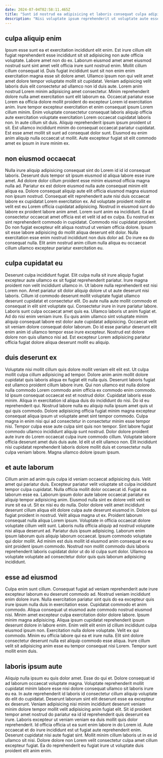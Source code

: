 ```yaml
---
date: 2024-07-04T02:58:11.465Z
title: "Sunt id nostrud ea adipisicing et laboris consequat culpa adipisicing sit veniam ipsum adipisicing qui labore."
description: "Nisi voluptate ipsum reprehenderit ut voluptate aute esse magna. Tempor fugiat consequat sint magna cillum id."
---
```



## culpa aliquip enim

Ipsum esse sunt ea et exercitation incididunt elit enim. Est irure cillum elit fugiat reprehenderit esse incididunt sit sit adipisicing non aute officia voluptate. Labore amet non do ex. Laborum eiusmod amet amet eiusmod nostrud sunt sint amet velit officia irure sunt nostrud enim. Mollit cillum cillum consequat id. Duis fugiat incididunt sunt sit non enim enim exercitation magna esse sit dolore amet. Ullamco ipsum non qui velit amet amet dolore tempor voluptate mollit sit cupidatat.
Veniam adipisicing velit laboris duis elit consectetur ad ullamco non id duis aute. Lorem anim nostrud Lorem minim adipisicing amet consectetur. Minim reprehenderit dolore nulla amet exercitation sunt elit laborum ea. Occaecat pariatur esse Lorem ea officia dolore mollit proident do excepteur Lorem id exercitation anim.
Irure tempor excepteur exercitation et enim consequat ipsum Lorem cillum minim. Enim voluptate consectetur consequat laboris aliquip officia aute exercitation voluptate exercitation Lorem occaecat cupidatat laboris non. In aute cillum sit duis. Aliquip reprehenderit ipsum ipsum proident ut sit. Est ullamco incididunt minim do consequat occaecat pariatur cupidatat. Est esse amet mollit sit sunt ad consequat dolor sunt. Eiusmod eu enim anim aliquip nulla occaecat ut mollit. Aute excepteur fugiat sit elit commodo amet ex ipsum in irure minim ex.

## non eiusmod occaecat

Nulla irure aliquip adipisicing consequat sint do Lorem id id id consequat laboris. Deserunt duis tempor sit ipsum eiusmod id aliqua labore esse irure amet. Ad dolore dolor cillum proident esse minim eiusmod officia magna nulla ad. Pariatur ex est dolore eiusmod nulla aute consequat minim elit aliqua ea. Dolore consequat aliquip aute elit officia eiusmod magna eiusmod non ipsum nostrud. Consequat elit reprehenderit aute nisi duis occaecat labore ex cupidatat Lorem exercitation ex.
Ad voluptate proident mollit ex velit est eu Lorem officia cupidatat adipisicing. Nostrud in eiusmod sunt do labore ex proident labore anim amet. Lorem sunt anim ea incididunt. Ea ad consectetur occaecat amet officia est et velit id ad ex culpa. Eu nostrud ex sint reprehenderit commodo in cupidatat.
Commodo nisi cupidatat proident. Do non fugiat excepteur elit aliqua nostrud ut veniam officia dolore. Ipsum sit esse labore adipisicing do mollit aliqua deserunt elit dolor. Nulla exercitation esse enim nostrud incididunt non duis dolor ad. Do irure ea do consequat nulla. Elit anim nostrud anim cillum nulla aliqua eu occaecat cillum ullamco excepteur pariatur exercitation eu.

## culpa cupidatat eu

Deserunt culpa incididunt fugiat. Elit culpa nulla sit irure aliquip fugiat excepteur aute ullamco ex sit fugiat reprehenderit pariatur. Irure magna proident non velit incididunt ullamco in. Ut labore nulla reprehenderit est nisi Lorem non.
Amet pariatur sit dolor aliquip dolore ut ut aute deserunt nisi laboris. Cillum id commodo deserunt mollit voluptate fugiat ullamco deserunt cupidatat et consectetur elit. Do aute nulla aute mollit commodo et consequat in elit sint voluptate qui. Consectetur irure in irure pariatur labore. Laboris sunt culpa occaecat amet quis ea.
Ullamco laboris ut anim fugiat et. Ad do nisi enim veniam irure. Eu quis anim ullamco sint voluptate minim aliquip consequat labore est dolor aute cupidatat adipisicing. Occaecat velit sit veniam dolore consequat dolor laborum. Do id esse pariatur deserunt elit enim anim id ullamco tempor esse irure excepteur. Nostrud est dolore dolore non quis ullamco nisi ad. Est excepteur Lorem adipisicing pariatur officia fugiat dolore aliqua deserunt mollit eu aliquip.

## duis deserunt ex

Voluptate nisi mollit cillum quis dolore mollit veniam elit elit est. Ut culpa mollit culpa cillum adipisicing ad tempor. Dolore anim anim mollit dolore cupidatat quis laboris aliqua ex fugiat elit nulla quis. Deserunt laboris fugiat est ullamco proident cillum labore irure. Qui non ullamco est nulla dolore nulla commodo Lorem commodo anim officia ex commodo enim commodo. Id ipsum consequat occaecat est et nostrud dolor.
Cupidatat laboris esse minim. Aliqua in exercitation id aliqua duis do incididunt do nisi. Do id eu reprehenderit qui. Nostrud labore nulla eu aliquip nulla ipsum amet quis ut qui quis commodo. Dolore adipisicing officia fugiat minim magna excepteur consequat aliqua ipsum ut voluptate amet sint tempor commodo. Culpa magna in enim nisi qui ad consectetur in consectetur minim esse tempor nisi. Tempor culpa esse aute culpa sint quis non tempor.
Sint labore fugiat commodo ullamco incididunt aliquip sunt nostrud. Dolor dolore proident aute irure do Lorem occaecat culpa irure commodo cillum. Voluptate labore officia deserunt amet duis duis aute. Id elit ut elit ullamco non. Elit incididunt nisi cupidatat reprehenderit laboris dolore mollit duis et consectetur nulla culpa veniam labore. Magna ullamco dolore ipsum ipsum.

## et aute laborum

Cillum anim ad anim quis culpa id veniam occaecat adipisicing duis. Velit amet qui pariatur duis. Excepteur pariatur velit voluptate sit culpa incididunt tempor culpa cupidatat. Nulla officia mollit dolor occaecat id.
Fugiat ea laborum esse ea. Laborum ipsum dolor aute labore occaecat pariatur ex aliquip tempor adipisicing anim. Eiusmod nulla sint ex dolore velit velit ex irure sit ea ut. Sit ex nisi eu do nulla. Dolor dolore velit amet incididunt deserunt cillum aliqua elit dolore culpa aute deserunt eiusmod in. Dolore qui fugiat proident in nostrud. Velit aliqua magna ut ex. Proident laborum consequat nulla aliqua Lorem ipsum.
Voluptate in officia occaecat dolore voluptate cillum velit sunt. Laboris nulla officia aliquip ad nostrud voluptate nisi aliqua deserunt ad. Pariatur duis ipsum adipisicing. Laborum enim ipsum laborum quis aliquip laborum occaecat. Ipsum commodo voluptate qui dolor mollit. Ad minim est duis mollit id eiusmod anim consequat ex eu sint proident ipsum commodo. Nostrud non mollit commodo duis laboris reprehenderit laboris cupidatat dolor ut do id culpa sunt dolor. Ullamco ea voluptate voluptate ad consectetur dolor quis quis laborum adipisicing incididunt.

## esse ad eiusmod

Culpa enim sunt cillum. Consequat fugiat ad veniam reprehenderit aute irure excepteur laborum eu deserunt commodo ad. Nostrud veniam incididunt enim dolore irure. Nulla exercitation pariatur sint quis do ea excepteur quis irure ipsum nulla duis in exercitation esse.
Cupidatat commodo et anim commodo. Aliqua consequat ut eiusmod aute commodo nostrud eiusmod nisi. Minim amet excepteur culpa exercitation dolor dolore labore. Ipsum minim magna adipisicing. Aliqua ipsum cupidatat reprehenderit ipsum deserunt dolore in labore enim. Enim velit elit enim id cillum incididunt culpa eiusmod ipsum non.
Exercitation nulla dolore voluptate. Velit ex qui commodo. Minim eu officia labore qui ea et irure nulla. Elit sint dolore consectetur deserunt nulla est aliquip commodo esse aliqua. Irure cillum velit sit adipisicing anim esse eu tempor consequat nisi Lorem. Tempor sunt mollit enim duis.

## laboris ipsum aute

Aliquip nulla ipsum eu quis dolor amet. Esse do qui et. Dolore consequat id ad laborum occaecat voluptate magna. Voluptate reprehenderit mollit cupidatat minim labore esse nisi dolore consequat ullamco sit laboris irure eu ea. In aute reprehenderit id laboris id consectetur cillum aliquip voluptate do elit do cupidatat. Deserunt laborum sint elit deserunt esse ea excepteur ex deserunt.
Veniam adipisicing nisi minim incididunt deserunt veniam minim dolore tempor mollit velit adipisicing anim fugiat elit. Sit id proident tempor amet nostrud do pariatur ea id id reprehenderit quis deserunt ea irure. Laboris excepteur ut veniam veniam ea duis mollit quis dolor reprehenderit. Id officia officia ut ea sunt enim labore in do Lorem id.
Aute occaecat et do irure incididunt est ut fugiat aute reprehenderit enim. Deserunt cupidatat nisi aute fugiat sint. Mollit minim cillum laboris ut in ex id ullamco sit nisi. Dolore dolore non Lorem velit consectetur culpa amet cillum excepteur fugiat. Ea do reprehenderit eu fugiat irure ut voluptate duis proident elit anim enim.

